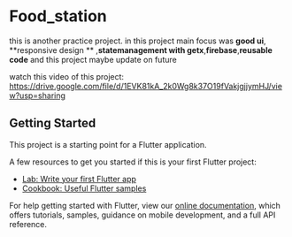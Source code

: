 # Food_station

this is another practice project. in this project main focus was **good ui**, **responsive design ** ,**statemanagement with getx**,**firebase**,**reusable code**
and this project maybe update on future 

watch this video of this project: https://drive.google.com/file/d/1EVK81kA_2k0Wg8k37O19fVakjgjjymHJ/view?usp=sharing

## Getting Started

This project is a starting point for a Flutter application.

A few resources to get you started if this is your first Flutter project:

- [Lab: Write your first Flutter app](https://flutter.dev/docs/get-started/codelab)
- [Cookbook: Useful Flutter samples](https://flutter.dev/docs/cookbook)

For help getting started with Flutter, view our
[online documentation](https://flutter.dev/docs), which offers tutorials,
samples, guidance on mobile development, and a full API reference.

